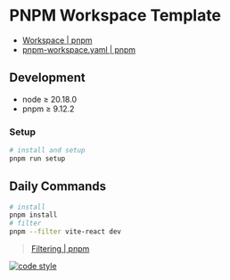 # PNPM Workspace Template

- [Workspace | pnpm](https://pnpm.io/workspaces)
- [pnpm-workspace.yaml | pnpm](https://pnpm.io/pnpm-workspace_yaml)

## Development

- node ≥ 20.18.0
- pnpm ≥ 9.12.2

### Setup

```bash
# install and setup
pnpm run setup
```

## Daily Commands

```bash
# install
pnpm install
# filter
pnpm --filter vite-react dev
```

> [Filtering | pnpm](https://pnpm.io/filtering)

[![code style](https://antfu.me/badge-code-style.svg)](https://github.com/antfu/eslint-config)
